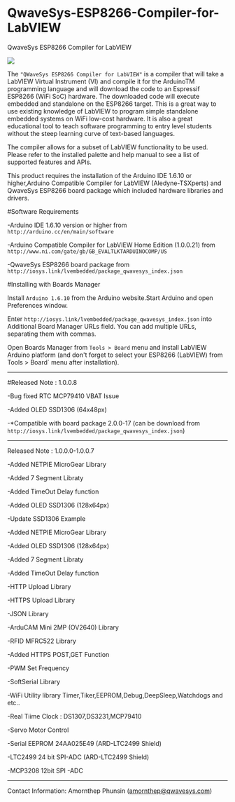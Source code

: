 # QwaveSys-ESP8266-Compiler-for-LabVIEW
QwaveSys ESP8266 Compiler for LabVIEW

![](http://iosys.link/tmp_pics/esp.png)

The `"QWaveSys ESP8266 Compiler for LabVIEW"`  is a compiler that will take a LabVIEW Virtual Instrument (VI) and compile it for the ArduinoTM programming language and will download the code to an  Espressif ESP8266 (WiFi SoC) hardware.  The downloaded code will execute embedded and standalone on the ESP8266 target.  This is a great way to use existing knowledge of LabVIEW to program simple standalone embedded systems on WiFi low-cost hardware.  It is also a great educational tool to teach software programming to entry level students without the steep learning curve of text-based languages.

The compiler allows for a subset of LabVIEW functionality to be used.  Please refer to the installed palette and help manual to see a list of supported features and APIs. 

This product requires the installation of the Arduino IDE 1.6.10 or higher,Arduino Compatible Compiler for LabVIEW (Aledyne-TSXperts) and QwaveSys ESP8266 board package which included hardware libraries and drivers.  

#Software Requirements

-Arduino IDE 1.6.10 version or higher from `http://arduino.cc/en/main/software`

-Arduino Compatible Compiler for LabVIEW Home Edition (1.0.0.21) from `http://www.ni.com/gate/gb/GB_EVALTLKTARDUINOCOMP/US`

-QwaveSys ESP8266 board package from  `http://iosys.link/lvembedded/package_qwavesys_index.json`

#Installing with Boards Manager

Install `Arduino 1.6.10` from the Arduino website.Start Arduino and open Preferences window.

Enter `http://iosys.link/lvembedded/package_qwavesys_index.json` into Additional Board Manager URLs field. You can add multiple URLs, separating them with commas.

Open Boards Manager from `Tools > Board` menu and install LabVIEW Arduino platform (and don't forget to select your ESP8266 (LabVIEW) from Tools > Board` menu after installation).

-----------------------------------------------
#Released Note : 1.0.0.8

-Bug fixed RTC MCP79410 VBAT Issue

-Added OLED SSD1306 (64x48px)

-*Compatible with board package 2.0.0-17 (can be download from `http://iosys.link/lvembedded/package_qwavesys_index.json`)

-----------------------------------------------

Released Note : 1.0.0.0-1.0.0.7

-Added NETPIE MicroGear Library

-Added 7 Segment Libraty

-Added TimeOut Delay function

-Added OLED SSD1306 (128x64px)

-Update SSD1306 Example 

-Added NETPIE MicroGear Library

-Added OLED SSD1306 (128x64px)

-Added 7 Segment Libraty

-Added TimeOut Delay function

-HTTP Upload Library

-HTTPS Upload Library

-JSON Library

-ArduCAM Mini 2MP (OV2640) Library

-RFID MFRC522 Library

-Added HTTPS POST,GET Function

-PWM Set Frequency

-SoftSerial Library

-WiFi Utility library Timer,Tiker,EEPROM,Debug,DeepSleep,Watchdogs and etc..

-Real Tiime Clock : DS1307,DS3231,MCP79410

-Servo Motor Control

-Serial EEPROM 24AA025E49 (ARD-LTC2499 Shield)

-LTC2499 24 bit SPI-ADC (ARD-LTC2499 Shield)

-MCP3208 12bit SPI -ADC

-----------------------------------------------

Contact Information: Amornthep Phunsin (amornthep@qwavesys.com)

